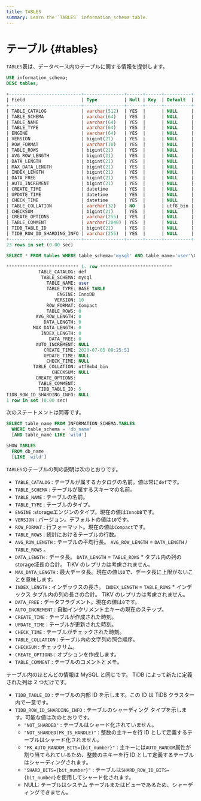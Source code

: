 ```yaml
---
title: TABLES
summary: Learn the `TABLES` information_schema table.
---
```


# テーブル {#tables}

`TABLES`表は、データベース内のテーブルに関する情報を提供します。


```sql
USE information_schema;
DESC tables;
```

```sql
+---------------------------+---------------+------+------+----------+-------+
| Field                     | Type          | Null | Key  | Default  | Extra |
+---------------------------+---------------+------+------+----------+-------+
| TABLE_CATALOG             | varchar(512)  | YES  |      | NULL     |       |
| TABLE_SCHEMA              | varchar(64)   | YES  |      | NULL     |       |
| TABLE_NAME                | varchar(64)   | YES  |      | NULL     |       |
| TABLE_TYPE                | varchar(64)   | YES  |      | NULL     |       |
| ENGINE                    | varchar(64)   | YES  |      | NULL     |       |
| VERSION                   | bigint(21)    | YES  |      | NULL     |       |
| ROW_FORMAT                | varchar(10)   | YES  |      | NULL     |       |
| TABLE_ROWS                | bigint(21)    | YES  |      | NULL     |       |
| AVG_ROW_LENGTH            | bigint(21)    | YES  |      | NULL     |       |
| DATA_LENGTH               | bigint(21)    | YES  |      | NULL     |       |
| MAX_DATA_LENGTH           | bigint(21)    | YES  |      | NULL     |       |
| INDEX_LENGTH              | bigint(21)    | YES  |      | NULL     |       |
| DATA_FREE                 | bigint(21)    | YES  |      | NULL     |       |
| AUTO_INCREMENT            | bigint(21)    | YES  |      | NULL     |       |
| CREATE_TIME               | datetime      | YES  |      | NULL     |       |
| UPDATE_TIME               | datetime      | YES  |      | NULL     |       |
| CHECK_TIME                | datetime      | YES  |      | NULL     |       |
| TABLE_COLLATION           | varchar(32)   | NO   |      | utf8_bin |       |
| CHECKSUM                  | bigint(21)    | YES  |      | NULL     |       |
| CREATE_OPTIONS            | varchar(255)  | YES  |      | NULL     |       |
| TABLE_COMMENT             | varchar(2048) | YES  |      | NULL     |       |
| TIDB_TABLE_ID             | bigint(21)    | YES  |      | NULL     |       |
| TIDB_ROW_ID_SHARDING_INFO | varchar(255)  | YES  |      | NULL     |       |
+---------------------------+---------------+------+------+----------+-------+
23 rows in set (0.00 sec)
```


```sql
SELECT * FROM tables WHERE table_schema='mysql' AND table_name='user'\G
```

```sql
*************************** 1. row ***************************
            TABLE_CATALOG: def
             TABLE_SCHEMA: mysql
               TABLE_NAME: user
               TABLE_TYPE: BASE TABLE
                   ENGINE: InnoDB
                  VERSION: 10
               ROW_FORMAT: Compact
               TABLE_ROWS: 0
           AVG_ROW_LENGTH: 0
              DATA_LENGTH: 0
          MAX_DATA_LENGTH: 0
             INDEX_LENGTH: 0
                DATA_FREE: 0
           AUTO_INCREMENT: NULL
              CREATE_TIME: 2020-07-05 09:25:51
              UPDATE_TIME: NULL
               CHECK_TIME: NULL
          TABLE_COLLATION: utf8mb4_bin
                 CHECKSUM: NULL
           CREATE_OPTIONS: 
            TABLE_COMMENT: 
            TIDB_TABLE_ID: 5
TIDB_ROW_ID_SHARDING_INFO: NULL
1 row in set (0.00 sec)
```

次のステートメントは同等です。

```sql
SELECT table_name FROM INFORMATION_SCHEMA.TABLES
  WHERE table_schema = 'db_name'
  [AND table_name LIKE 'wild']

SHOW TABLES
  FROM db_name
  [LIKE 'wild']
```

`TABLES`のテーブルの列の説明は次のとおりです。

-   `TABLE_CATALOG` : テーブルが属するカタログの名前。値は常に`def`です。
-   `TABLE_SCHEMA` : テーブルが属するスキーマの名前。
-   `TABLE_NAME` : テーブルの名前。
-   `TABLE_TYPE` : テーブルのタイプ。
-   `ENGINE` :storageエンジンのタイプ。現在の値は`InnoDB`です。
-   `VERSION` : バージョン。デフォルトの値は`10`です。
-   `ROW_FORMAT` : 行フォーマット。現在の値は`Compact`です。
-   `TABLE_ROWS` : 統計におけるテーブルの行数。
-   `AVG_ROW_LENGTH` : テーブルの平均行長。 `AVG_ROW_LENGTH` = `DATA_LENGTH` / `TABLE_ROWS` 。
-   `DATA_LENGTH` : データ長。 `DATA_LENGTH` = `TABLE_ROWS` * タプル内の列のstorage域長の合計。 TiKV のレプリカは考慮されません。
-   `MAX_DATA_LENGTH` : 最大データ長。現在の値は`0`で、データ長に上限がないことを意味します。
-   `INDEX_LENGTH` : インデックスの長さ。 `INDEX_LENGTH` = `TABLE_ROWS` * インデックス タプル内の列の長さの合計。 TiKV のレプリカは考慮されません。
-   `DATA_FREE` : データフラグメント。現在の値は`0`です。
-   `AUTO_INCREMENT` : 自動インクリメント主キーの現在のステップ。
-   `CREATE_TIME` : テーブルが作成された時刻。
-   `UPDATE_TIME` : テーブルが更新された時刻。
-   `CHECK_TIME` : テーブルがチェックされた時刻。
-   `TABLE_COLLATION` : テーブル内の文字列の照合順序。
-   `CHECKSUM` : チェックサム。
-   `CREATE_OPTIONS` : オプションを作成します。
-   `TABLE_COMMENT` : テーブルのコメントとメモ。

テーブル内のほとんどの情報は MySQL と同じです。 TiDB によって新たに定義された列は 2 つだけです。

-   `TIDB_TABLE_ID` : テーブルの内部 ID を示します。この ID は TiDB クラスター内で一意です。
-   `TIDB_ROW_ID_SHARDING_INFO` : テーブルのシャーディング タイプを示します。可能な値は次のとおりです。
    -   `"NOT_SHARDED"` : テーブルはシャード化されていません。
    -   `"NOT_SHARDED(PK_IS_HANDLE)"` : 整数の主キーを行 ID として定義するテーブルはシャード化されません。
    -   `"PK_AUTO_RANDOM_BITS={bit_number}"` : 主キーには`AUTO_RANDOM`属性が割り当てられているため、整数の主キーを行 ID として定義するテーブルはシャーディングされます。
    -   `"SHARD_BITS={bit_number}"` : テーブルは`SHARD_ROW_ID_BITS={bit_number}`を使用してシャード化されます。
    -   NULL: テーブルはシステム テーブルまたはビューであるため、シャーディングできません。

